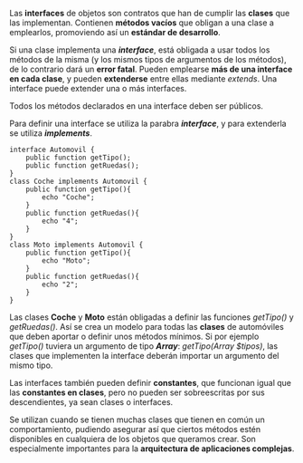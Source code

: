 Las **interfaces** de objetos son contratos que han de cumplir las **clases** que las implementan. Contienen **métodos vacíos** que obligan a una clase a emplearlos, promoviendo así un **estándar de desarrollo**.

Si una clase implementa una _**interface**_, está obligada a usar todos los métodos de la misma (y los mismos tipos de argumentos de los métodos), de lo contrario dará un **error fatal**. Pueden emplearse **más de una interface en cada clase**, y pueden **extenderse** entre ellas mediante _extends_. Una interface puede extender una o más interfaces.

Todos los métodos declarados en una interface deben ser públicos. 

Para definir una interface se utiliza la parabra _**interface**_, y para extenderla se utiliza _**implements**_. 

```
interface Automovil {
    public function getTipo();
    public function getRuedas();
}
class Coche implements Automovil {
    public function getTipo(){
        echo "Coche";
    }
    public function getRuedas(){
        echo "4";
    }
}
class Moto implements Automovil {
    public function getTipo(){
        echo "Moto";
    }
    public function getRuedas(){
        echo "2";
    }
}
```

Las clases **Coche** y **Moto** están obligadas a definir las funciones _getTipo()_ y _getRuedas()_. Así se crea un modelo para todas las **clases** de automóviles que deben aportar o definir unos métodos mínimos. Si por ejemplo _getTipo()_ tuviera un argumento de tipo _**Array**_: _getTipo(Array $tipos)_, las clases que implementen la interface deberán importar un argumento del mismo tipo.

Las interfaces también pueden definir **constantes**, que funcionan igual que las **constantes en clases**, pero no pueden ser sobreescritas por sus descendientes, ya sean clases o interfaces.

Se utilizan cuando se tienen muchas clases que tienen en común un comportamiento, pudiendo asegurar así que ciertos métodos estén disponibles en cualquiera de los objetos que queramos crear. Son especialmente importantes para la **arquitectura de aplicaciones complejas**.